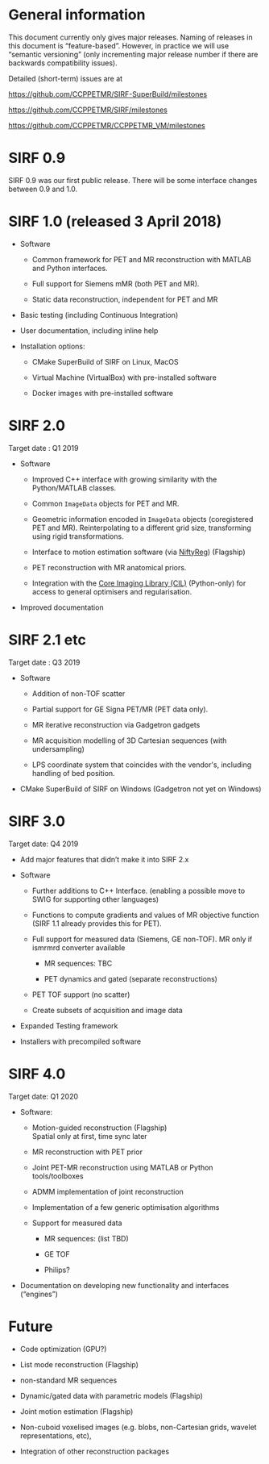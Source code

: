 # General information

This document currently only gives major releases. Naming of releases in
this document is “feature-based”. However, in practice we will use
“semantic versioning” (only incrementing major release number if there
are backwards compatibility issues).

Detailed (short-term) issues are at

<https://github.com/CCPPETMR/SIRF-SuperBuild/milestones>

<https://github.com/CCPPETMR/SIRF/milestones>

<https://github.com/CCPPETMR/CCPPETMR_VM/milestones>

# SIRF 0.9

SIRF 0.9 was our first public release. There will be some interface
changes between 0.9 and 1.0.

# SIRF 1.0 (released 3 April 2018)

  - Software
    
      - Common framework for PET and MR reconstruction with MATLAB and
        Python interfaces.
    
      - Full support for Siemens mMR (both PET and MR).
    
      - Static data reconstruction, independent for PET and MR

  - Basic testing (including Continuous Integration)

  - User documentation, including inline help

  - Installation options:
    
      - CMake SuperBuild of SIRF on Linux, MacOS
    
      - Virtual Machine (VirtualBox) with pre-installed software
    
      - Docker images with pre-installed software

# SIRF 2.0

Target date : Q1 2019

  - Software

      - Improved C++ interface with growing similarity with the Python/MATLAB classes.
      
      - Common `ImageData` objects for PET and MR.

      - Geometric information encoded in `ImageData` objects (coregistered PET
        and MR). Reinterpolating to a different grid size, transforming
        using rigid transformations.
    
      - Interface to motion estimation software (via [NiftyReg](http://cmictig.cs.ucl.ac.uk/wiki/index.php/NiftyReg)) (Flagship)

      - PET reconstruction with MR anatomical priors.
      
      - Integration with the [Core Imaging Library (CIL)](https://github.com/vais-ral/CCPi-Framework) (Python-only) for access to general optimisers and regularisation.

  - Improved documentation


# SIRF 2.1 etc

Target date : Q3 2019

  - Software

      - Addition of non-TOF scatter
    
      - Partial support for GE Signa PET/MR (PET data only).

      - MR iterative reconstruction via Gadgetron gadgets
      
      - MR acquisition modelling of 3D Cartesian sequences (with undersampling)
      
      - LPS coordinate system that coincides with the vendor's, including handling of bed position.

  - CMake SuperBuild of SIRF on Windows (Gadgetron not yet on Windows)

# SIRF 3.0

Target date: Q4 2019

  - Add major features that didn’t make it into SIRF 2.x

  - Software
    
      - Further additions to C++ Interface. (enabling a possible move to SWIG for supporting
        other languages)

      - Functions to compute gradients and values of MR objective function (SIRF 1.1 already provides this for PET).
         
      - Full support for measured data (Siemens, GE non-TOF). MR only if
        ismrmrd converter available
        
          - MR sequences: TBC
        
          - PET dynamics and gated (separate reconstructions)
    
      - PET TOF support (no scatter)
    
      - Create subsets of acquisition and image data
      
  - Expanded Testing framework

  - Installers with precompiled software

# SIRF 4.0

Target date: Q1 2020

  - Software:
    
      - Motion-guided reconstruction (Flagship)  
        Spatial only at first, time sync later
        
      - MR reconstruction with PET prior
    
      - Joint PET-MR reconstruction using MATLAB or Python
        tools/toolboxes
    
      - ADMM implementation of joint reconstruction
    
      - Implementation of a few generic optimisation algorithms
    
      - Support for measured data
        
          - MR sequences: (list TBD)
        
          - GE TOF
        
          - Philips?

  - Documentation on developing new functionality and interfaces
    (“engines”)

# Future

  - Code optimization (GPU?)

  - List mode reconstruction (Flagship)

  - non-standard MR sequences

  - Dynamic/gated data with parametric models (Flagship)

  - Joint motion estimation (Flagship)

  - Non-cuboid voxelised images (e.g. blobs, non-Cartesian grids,
    wavelet representations, etc),

  - Integration of other reconstruction packages
